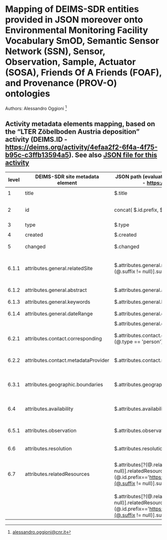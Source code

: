 # Mapping of DEIMS-SDR entities provided in JSON moreover onto Environmental Monitoring Facility Vocabulary SmOD, Semantic Sensor Network (SSN), Sensor, Observation, Sample, Actuator (SOSA), Friends Of A Friends (FOAF), and Provenance (PROV-O) ontologies

Authors: Alessandro Oggioni [^1]
[^1]: alessandro.oggioni@cnr.it


## Activity metadata elements mapping, based on the “LTER Zöbelboden Austria deposition” activity (DEIMS.ID - https://deims.org/activity/4efaa2f2-6f4a-4f75-b95c-c3ffb13594a5). See also [JSON file for this activity](activity.json)

| **level** | **DEIMS-SDR site metadata element** | **JSON path (evaluated with Jayway JsonPath - https://sumiya.page)** | **JSON data item example** | **RDF rendering** | **notes** |
| --------- | ----------------------------------- | -------------------------------------------------------------------- | -------------------------- | ----------------- | --------- |
| 1	| title	| $.title	| `"LTER Zöbelboden Austria deposition"` | `ef:name "LTER Zöbelboden Austria deposition"@en` | | | 
| 2	| id | concat( \$.id.prefix, \$.id.suffix) | `"https://deims.org/activity/4efaa2f2-6f4a-4f75-b95c-c3ffb13594a5"` | `<https://deims.org/activity/4efaa2f2-6f4a-4f75-b95c-c3ffb13594a5> rdf:type prov:Activity , ef:EnvironmentalMonitoringActivity` | | | 
| 3	| type | $.type | `"activity"` | `ef:specialisedEMFType ‘activity’@en` | | | 
| 4	| created	| $.created	| `"2016-09-12T18:45:29+0200"` | `dcterms:issued "2016-09-12T18:45:29+0200"^^xsd:dateTime`	| | | 
| 5	| changed	| $.changed	| `"2019-08-20T13:13:04+0200"` | `dcterms:modified "2019-08-20T13:13:04+0200"^^xsd:dateTime` | | | 
| 6.1.1	| attributes.general.relatedSite | $.attributes.general.relatedSite[*].id.[?(@.suffix != null)].suffix	| `[{ "type": "site", "title": "LTER Zöbelboden - Austria", "id": { "prefix": "https://deims.org/", "suffix": "8eda49e9-1f4e-4f3e-b58e-e0bb25dc32a6" }, "changed": "2025-01-07T11:14:56+0100" }]`	| - | not included | 
| 6.1.2	| attributes.general.abstract	| $.attributes.general.abstract	| `"Deposition data from LTER Zöbelboden. The data comprises … "`	| `dcterms:description  "Deposition data from LTER Zöbelboden. The data comprises … "` | | | 
| 6.1.3	| attributes.general.keywords	| $.attributes.general.keywords[*].label | `[ "Base cations deposition", … ]`	| `dcat:keyword "Base cations deposition"@en , …`	| | | 
| 6.1.4	| attributes.general.dateRange | $.attributes.general.dateRange.from | `"1993-01-01"` | `prov:startedAtTime "1993-01-01"^^xsd:dateTime`	| | | 
| | | $.attributes.general.dateRange.to	| `"2015-12-31"` | `prov:endedAtTime "2015-12-31"^^xsd:dateTime` | | | 
| 6.2.1	| attributes.contact.corresponding | $.attributes.contact.corresponding[*].[?(@.type == 'person')]	| `[{ "type": "person", "name": "Ika Djukic", "email": "ika.djukic@umweltbundesamt.at", "orcid": null }, … ]`	| -	| not yet included | 
| 6.2.2	| attributes.contact.metadataProvider	| $.attributes.contact.metadataProvider	| `[{ "type": "person", "name": "Ika Djukic", "email": "ika.djukic@umweltbundesamt.at", "orcid": null }, … ]`	| -	| not yet included | 
| 6.3.1	| attributes.geographic.boundaries | $.attributes.geographic.boundaries | `"POLYGON ((14.435456610419 47.83985714374, 14.435472337769 …, ))"`	| `dcterms:spatial [ rdf:type dcterms:Location; locn:geometry  "<http://www.opengis.net/def/crs/EPSG/0/4326> POLYGON ((14.435456610419 47.83985714374, 14.435472337769 … , ]` | | | 
| 6.4	| attributes.availability	| $.attributes.availability	| `{ "digitally": true, "forEcopotential": true, "openData": true, "notes": "DEIMS data sets", "source": { "url": null } }`	| -	| not included | 
| 6.5.1	| attributes.observation | $.attributes.observation | `{ "parameters": [{ "label": "atmospheric parameter", "uri": "http://vocabs.lter-europe.net/EnvThes/20937" }, … ]}`	| `ef:observedProperty  <http://vocabs.lter-europe.net/EnvThes/20937> , …` | | | 
| 6.6	| attributes.resolution	| $.attributes.resolution	| `{ "spatial": null, "temporal": { "label": "weekly", "uri": null }}`	| -	| not yet included | 
| 6.7	| attributes.relatedResources	| $.attributes[?(@.relatedResources != null)].relatedResources[?(@.id.prefix=='https://deims.org/dataset/')].id[?(@.suffix != null)].suffix	| `[{ "id": { "prefix": "https://deims.org/dataset/", "suffix": "bf4bdb26-5387-11e4-a597-005056ab003f" }, "title": "LTER Zöbelboden, Austria, Throughfall chemistry, 1993-2012", "changed": "2023-07-13T09:41:57+0200" }]`	| `ef:hasObservation <https://deims.org/dataset/bf4bdb26-5387-11e4-a597-005056ab003f>` | | | 
| | | $.attributes[?(@.relatedResources != null)].relatedResources[?(@.id.prefix=='https://deims.org/sensor/')].id[?(@.suffix != null)].suffix | `null` | `ef:uses` | | |
